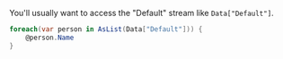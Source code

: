 ﻿---
uid: ToSic.Sxc.Web.IDynamicCode.Data
---
You'll usually want to access the "Default" stream like `Data["Default"]`.  

```cs
foreach(var person in AsList(Data["Default"])) {
	@person.Name
}
```